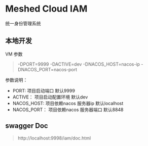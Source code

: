 # Meshed Cloud IAM
统一身份管理系统

## 本地开发

VM 参数

> -DPORT=9999 -DACTIVE=dev -DNACOS_HOST=nacos-ip -DNACOS_PORT=nacos-port

参数说明：

- PORT: 项目启动端口 默认9999
- ACTIVE： 项目启动配置环境 默认dev
- NACOS_HOST: 项目依赖nacos 服务器ip 默认localhost
- NACOS_PORT： 项目依赖nacos 服务器端口 默认8848

## swagger Doc

> http://localhost:9998/iam/doc.html